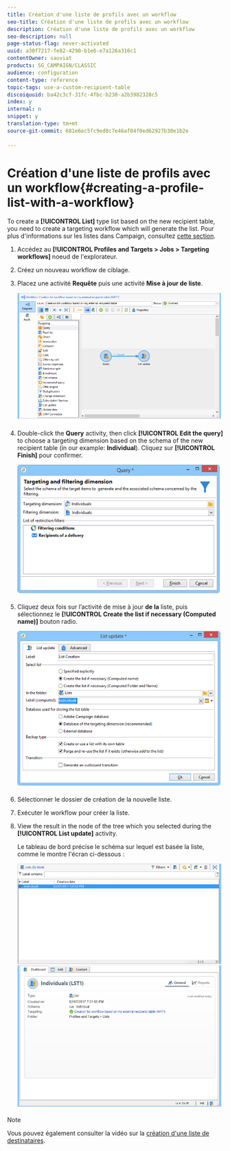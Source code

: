```yaml
---
title: Création d'une liste de profils avec un workflow
seo-title: Création d'une liste de profils avec un workflow
description: Création d'une liste de profils avec un workflow
seo-description: null
page-status-flag: never-activated
uuid: a30f7217-fe82-4290-b1e6-e7a126a316c1
contentOwner: sauviat
products: SG_CAMPAIGN/CLASSIC
audience: configuration
content-type: reference
topic-tags: use-a-custom-recipient-table
discoiquuid: ba42c3cf-31fc-4fbc-b230-a2b3982328c5
index: y
internal: n
snippet: y
translation-type: tm+mt
source-git-commit: 681e6ec5fc9ed8c7e46af04f0ed62927b30e1b2e

---
```



# Création d&#39;une liste de profils avec un workflow{#creating-a-profile-list-with-a-workflow}

To create a **[!UICONTROL List]** type list based on the new recipient table, you need to create a targeting workflow which will generate the list. Pour plus d&#39;informations sur les listes dans Campaign, consultez [cette section](../../platform/using/creating-and-managing-lists.md#about-lists-in-adobe-campaign).

1. Accédez au **[!UICONTROL Profiles and Targets > Jobs > Targeting workflows]** noeud de l&#39;explorateur.
1. Créez un nouveau workflow de ciblage.
1. Placez une activité **Requête** puis une activité **Mise à jour de liste**.

   ![](assets/mapping_create_list_workflow01.png)

1. Double-click the **Query** activity, then click **[!UICONTROL Edit the query]** to choose a targeting dimension based on the schema of the new recipient table (in our example: **Individual**). Cliquez sur **[!UICONTROL Finish]** pour confirmer.

   ![](assets/mapping_create_list_workflow03.png)

1. Cliquez deux fois sur l’activité de mise à jour **de la** liste, puis sélectionnez le **[!UICONTROL Create the list if necessary (Computed name)]** bouton radio.

   ![](assets/mapping_create_list_workflow02.png)

1. Sélectionner le dossier de création de la nouvelle liste.
1. Exécuter le workflow pour créer la liste.
1. View the result in the node of the tree which you selected during the **[!UICONTROL List update]** activity.

   Le tableau de bord précise le schéma sur lequel est basée la liste, comme le montre l&#39;écran ci-dessous :

   ![](assets/mapping_list_view.png)

>[!NOTE]
>
>Vous pouvez également consulter la vidéo sur la [création d&#39;une liste de destinataires](https://docs.adobe.com/content/help/en/campaign-learn/campaign-classic-tutorials/getting-started/creating-a-list-of-recipients.html).

